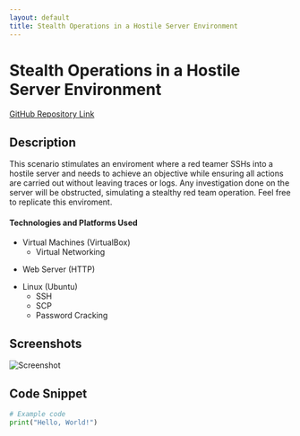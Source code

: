 ```yaml
---
layout: default
title: Stealth Operations in a Hostile Server Environment
---
```


# Stealth Operations in a Hostile Server Environment

[GitHub Repository Link](#)

## Description
This scenario stimulates an enviroment where a red teamer SSHs into a hostile server and needs to achieve an objective while ensuring all actions are carried out without leaving traces or logs. Any investigation done on the server will be obstructed, simulating a stealthy red team operation.
Feel free to replicate this enviroment.

#### Technologies and Platforms Used
- Virtual Machines (VirtualBox)
  - Virtual Networking
*   Web Server (HTTP)
- Linux (Ubuntu)
  - SSH
  - SCP
  - Password Cracking

## Screenshots
![Screenshot](url_to_screenshot)

## Code Snippet
```python
# Example code
print("Hello, World!")
